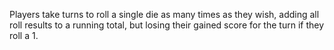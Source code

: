 Players take turns to roll a single die as many times as they wish, adding all roll results to a running total, but losing their gained score for the turn if they roll a 1.
